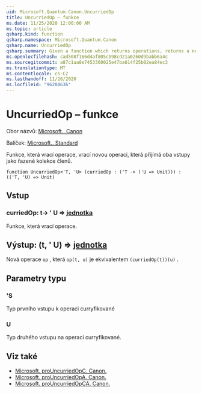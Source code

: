 ```yaml
---
uid: Microsoft.Quantum.Canon.UncurriedOp
title: UncurriedOp – funkce
ms.date: 11/25/2020 12:00:00 AM
ms.topic: article
qsharp.kind: function
qsharp.namespace: Microsoft.Quantum.Canon
qsharp.name: UncurriedOp
qsharp.summary: Given a function which returns operations, returns a new operation which takes both inputs as a tuple.
ms.openlocfilehash: cad508f166d4af805cb98cd21a0260d9babb6a4c
ms.sourcegitcommit: a87c1aa8e7453360025e47ba614f25b02ea84ec3
ms.translationtype: MT
ms.contentlocale: cs-CZ
ms.lasthandoff: 11/26/2020
ms.locfileid: "96204636"
---
```

# <a name="uncurriedop-function"></a>UncurriedOp – funkce

Obor názvů: [Microsoft.. Canon](xref:Microsoft.Quantum.Canon)

Balíček: [Microsoft.. Standard](https://nuget.org/packages/Microsoft.Quantum.Standard)


Funkce, která vrací operace, vrací novou operaci, která přijímá oba vstupy jako řazené kolekce členů.

```qsharp
function UncurriedOp<'T, 'U> (curriedOp : ('T -> ('U => Unit))) : (('T, 'U) => Unit)
```


## <a name="input"></a>Vstup

### <a name="curriedop--t---u--unit"></a>curriedOp: t-> ' U => [jednotka](xref:microsoft.quantum.lang-ref.unit) 

Funkce, která vrací operace.



## <a name="output--tu--unit"></a>Výstup: (t, ' U) => [jednotka](xref:microsoft.quantum.lang-ref.unit) 

Nová operace `op` , která `op(t, u)` je ekvivalentem `(curriedOp(t))(u)` .

## <a name="type-parameters"></a>Parametry typu

### <a name="t"></a>'S

Typ prvního vstupu k operaci curryfikované
### <a name="u"></a>U

Typ druhého vstupu na operaci curryfikované.

## <a name="see-also"></a>Viz také

- [Microsoft. proUncurriedOpC. Canon.](xref:Microsoft.Quantum.Canon.UncurriedOpC)
- [Microsoft. proUncurriedOpA. Canon.](xref:Microsoft.Quantum.Canon.UncurriedOpA)
- [Microsoft. proUncurriedOpCA. Canon.](xref:Microsoft.Quantum.Canon.UncurriedOpCA)